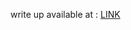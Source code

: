 write up available at : [ LINK ](https://medium.com/@ralireza/asis-ctf-2019-andex-write-up-33b91311c3a)
